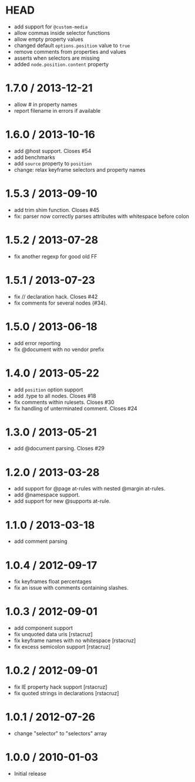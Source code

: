 HEAD
==================

 * add support for `@custom-media`
 * allow commas inside selector functions
 * allow empty property values
 * changed default `options.position` value to `true`
 * remove comments from properties and values
 * asserts when selectors are missing
 * added `node.position.content` property

1.7.0 / 2013-12-21
==================

 * allow # in property names
 * report filename in errors if available

1.6.0 / 2013-10-16
==================

 * add @host support. Closes #54
 * add benchmarks
 * add `source` property to `position`
 * change: relax keyframe selectors and property names

1.5.3 / 2013-09-10
==================

 * add trim shim function. Closes #45
 * fix: parser now correctly parses attributes with whitespace before colon

1.5.2 / 2013-07-28
==================

 * fix another regexp for good old FF

1.5.1 / 2013-07-23
==================

 * fix // declaration hack. Closes #42
 * fix comments for several nodes (#34).

1.5.0 / 2013-06-18
==================

 * add error reporting
 * fix @document with no vendor prefix

1.4.0 / 2013-05-22
==================

 * add `position` option support
 * add .type to all nodes. Closes #18
 * fix comments within rulesets. Closes #30
 * fix handling of unterminated comment. Closes #24

1.3.0 / 2013-05-21
==================

 * add @document parsing. Closes #29

1.2.0 / 2013-03-28
==================

  * add support for @page at-rules with nested @margin at-rules.
  * add @namespace support.
  * add support for new @supports at-rule.

1.1.0 / 2013-03-18
==================

  * add comment parsing

1.0.4 / 2012-09-17
==================

  * fix keyframes float percentages
  * fix an issue with comments containing slashes.

1.0.3 / 2012-09-01
==================

  * add component support
  * fix unquoted data uris [rstacruz]
  * fix keyframe names with no whitespace [rstacruz]
  * fix excess semicolon support [rstacruz]

1.0.2 / 2012-09-01
==================

  * fix IE property hack support [rstacruz]
  * fix quoted strings in declarations [rstacruz]

1.0.1 / 2012-07-26
==================

  * change "selector" to "selectors" array

1.0.0 / 2010-01-03
==================

  * Initial release

